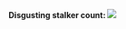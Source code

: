 
**Disgusting stalker count: ![](https://komarev.com/ghpvc/?username=asphole&label=♯&color=656C53)**
